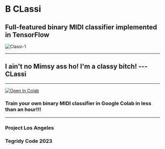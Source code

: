 # B CLassi
## Full-featured binary MIDI classifier implemented in TensorFlow

![Classi-1](https://github.com/asigalov61/B-CLassi/assets/56325539/7911d5ed-4431-4710-85bd-7a16f732ea09)

***

## I ain't no Mimsy ass ho! I'm a classy bitch! ---CLassi

***

[![Open In Colab][colab-badge]][colab-notebook2]

[colab-notebook2]: <https://colab.research.google.com/github/asigalov61/B-CLassi/blob/main/B_CLassi.ipynb>
[colab-badge]: <https://colab.research.google.com/assets/colab-badge.svg>

### Train your own binary MIDI classifier in Google Colab in less than an hour!!!

***

### Project Los Angeles
### Tegridy Code 2023
